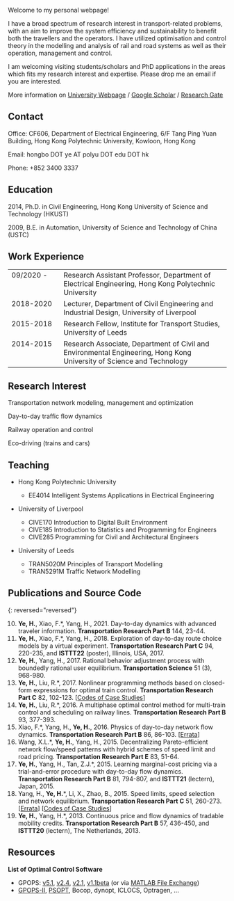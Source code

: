 
Welcome to my personal webpage!

I have a broad spectrum of research interest in transport-related problems, with an aim to improve the system efficiency and sustainability to benefit both the travellers and the operators.  I have utilized optimisation and control theory in the modelling and analysis of rail and road systems as well as their operation, management and control.

I am welcoming visiting students/scholars and PhD applications in the areas which fits my research interest and expertise. Please drop me an email if you are interested.

More information on [University Webpage](http://www.ee.polyu.edu.hk/en/people_detail.php?name=YE%20Hongbo&cid=1&id=26023) / [Google Scholar](https://scholar.google.com/citations?user=6LrbJcYAAAAJ) / [Research Gate](https://www.researchgate.net/profile/Hongbo_Ye)

## Contact

Office: CF606, Department of Electrical Engineering, 6/F Tang Ping Yuan Building, Hong Kong Polytechnic University, Kowloon, Hong Kong

Email: hongbo DOT ye AT polyu DOT edu DOT hk

Phone: +852 3400 3337

    
## Education

2014, Ph.D. in Civil Engineering, Hong Kong University of Science and Technology (HKUST)

2009, B.E. in Automation, University of Science and Technology of China (USTC)

## Work Experience

<table style="width: 100%; border: none;">
  <colgroup>
    <col style="width: 120px; border: none;">
    <col>
  </colgroup>
    
  <tr valign="top" style="border: none;">
    <td style="border: none;"> 09/2020 - </td>
    <td style="border: none;"> Research Assistant Professor, Department of Electrical Engineering, Hong Kong Polytechnic University </td>
  </tr>
  <tr valign="top" style=" border: none;">
    <td style="border: none;"> 2018-2020 </td>
    <td style="border: none;"> Lecturer, Department of Civil Engineering and Industrial Design, University of Liverpool </td>
  </tr>
  <tr valign="top"  style=" border: none;">
    <td  style=" border: none;"> 2015-2018 </td>
    <td style=" border: none;"> Research Fellow, Institute for Transport Studies, University of Leeds </td>
  </tr>
  <tr valign="top" style=" border: none;">
    <td style=" border: none;"> 2014-2015 </td>
    <td style=" border: none;"> Research Associate, Department of Civil and Environmental Engineering, Hong Kong University of Science and Technology </td>
  </tr>
</table>

## Research Interest

Transportation network modeling, management and optimization

Day-to-day traffic flow dynamics

Railway operation and control

Eco-driving (trains and cars)

## Teaching

- Hong Kong Polytechnic University

    * EE4014 Intelligent Systems Applications in Electrical Engineering

- University of Liverpool
    
    * CIVE170 Introduction to Digital Built Environment
    * CIVE185 Introduction to Statistics and Programming for Engineers
    * CIVE285 Programming for Civil and Architectural Engineers

- University of Leeds
    
    * TRAN5020M Principles of Transport Modelling
    * TRAN5291M Traffic Network Modelling

## Publications and Source Code

{: reversed="reversed"}

10. **Ye, H.**, Xiao, F.\*, Yang, H., 2021. Day-to-day dynamics with advanced traveler information. **Transportation Research Part B** 144, 23-44.
9. **Ye, H.**, Xiao, F.\*, Yang, H., 2018. Exploration of day-to-day route choice models by a virtual experiment. **Transportation Research Part C** 94, 220-235, and **ISTTT22** (poster), Illinois, USA, 2017.
8. **Ye, H.**, Yang, H., 2017. Rational behavior adjustment process with boundedly rational user equilibrium. **Transportation Science** 51 (3), 968-980. 
7. **Ye, H.**, Liu, R.\*, 2017. Nonlinear programming methods based on closed-form expressions for optimal train control. **Transportation Research Part C** 82, 102-123. [[Codes of Case Studies](docs/2017YL_codes.zip)]
6. **Ye, H.**, Liu, R.\*, 2016. A multiphase optimal control method for multi-train control and scheduling on railway lines. **Transportation Research Part B** 93, 377-393.
5. Xiao, F.\*, Yang, H., **Ye, H.**, 2016. Physics of day-to-day network flow dynamics. **Transportation Research Part B** 86, 86-103. [[Errata](docs/2016XYY_Errata.pdf)]
4. Wang, X.L.\*, **Ye, H.**, Yang, H., 2015. Decentralizing Pareto-efficient network flow/speed patterns with hybrid schemes of speed limit and road pricing. **Transportation Research Part E** 83, 51-64.
3. **Ye, H.**, Yang, H., Tan, Z.J.\*, 2015. Learning marginal-cost pricing via a trial-and-error procedure with day-to-day flow dynamics. **Transportation Research Part B** 81, 794-807, and **ISTTT21** (lectern), Japan, 2015. 
2. Yang, H., **Ye, H.**\*, Li, X., Zhao, B., 2015. Speed limits, speed selection and network equilibrium. **Transportation Research Part C** 51, 260-273. [[Errata](docs/2015YYLZ_Errata.txt)] [[Codes of Case Studies](docs/2015YYLZ_codes.zip)]
1. <strong>Ye, H.</strong>, Yang, H.\*, 2013. Continuous price and flow dynamics of tradable mobility credits. **Transportation Research Part B** 57, 436-450, and **ISTTT20** (lectern), The Netherlands, 2013.


## Resources

**List of Optimal Control Software**
- GPOPS: [v5.1](docs/GPOPS/gpops51.zip), [v2.4](docs/GPOPS/gpops24.zip), [v2.1](docs/GPOPS/gpops21.tgz), [v1.1beta](docs/GPOPS/gpops1-1beta.zip) (or via [MATLAB File Exchange](http://mathworks.com/matlabcentral/fileexchange/21729-gpops))
- [GPOPS-II](http://www.gpops2.com/), [PSOPT](http://www.psopt.org), Bocop, dynopt, ICLOCS, Optragen, ...

